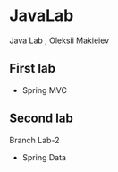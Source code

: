 # JavaLab
Java Lab , Oleksii Makieiev
## First lab
- Spring MVC
## Second lab
Branch Lab-2
- Spring Data
